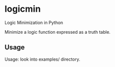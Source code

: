 # logicmin
Logic Minimization in Python

Minimize a logic function expressed as a truth table. 

## Usage

Usage: look into examples/ directory.
